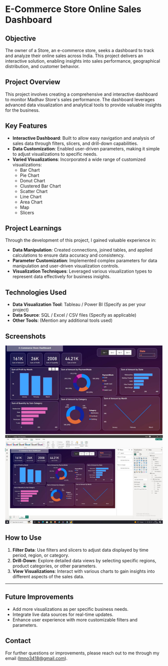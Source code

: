 # E-Commerce Store Online Sales Dashboard

## Objective
The owner of a Store, an e-commerce store, seeks a dashboard to track and analyze their online sales across India. This project delivers an interactive solution, enabling insights into sales performance, geographical distribution, and customer behavior.

## Project Overview
This project involves creating a comprehensive and interactive dashboard to monitor Madhav Store's sales performance. The dashboard leverages advanced data visualization and analytical tools to provide valuable insights for the business.

## Key Features
- **Interactive Dashboard**: Built to allow easy navigation and analysis of sales data through filters, slicers, and drill-down capabilities.
- **Data Customization**: Enabled user-driven parameters, making it simple to adjust visualizations to specific needs.
- **Varied Visualizations**: Incorporated a wide range of customized visualizations:
  - Bar Chart
  - Pie Chart
  - Donut Chart
  - Clustered Bar Chart
  - Scatter Chart
  - Line Chart
  - Area Chart
  - Map
  - Slicers

## Project Learnings
Through the development of this project, I gained valuable experience in:
- **Data Manipulation**: Created connections, joined tables, and applied calculations to ensure data accuracy and consistency.
- **Parameter Customization**: Implemented complex parameters for data manipulation and user-driven visualization controls.
- **Visualization Techniques**: Leveraged various visualization types to represent data effectively for business insights.

## Technologies Used
- **Data Visualization Tool**: Tableau / Power BI (Specify as per your project)
- **Data Source**: SQL / Excel / CSV files (Specify as applicable)
- **Other Tools**: (Mention any additional tools used)

## Screenshots
<img src="https://github.com/lmno3418/PowerBI-Dashboard_E-CommerceStore/blob/main/dashboard.JPG" alt="Dashboard">


<img src="https://github.com/lmno3418/PowerBI-Dashboard_E-CommerceStore/blob/main/dashboard2.JPG" alt="Dashboard2">


## How to Use
1. **Filter Data**: Use filters and slicers to adjust data displayed by time period, region, or category.
2. **Drill-Down**: Explore detailed data views by selecting specific regions, product categories, or other parameters.
3. **View Visualizations**: Interact with various charts to gain insights into different aspects of the sales data.

---

## Future Improvements
- Add more visualizations as per specific business needs.
- Integrate live data sources for real-time updates.
- Enhance user experience with more customizable filters and parameters.

## Contact
For further questions or improvements, please reach out to me through my email (lmno3418@gmail.com).
